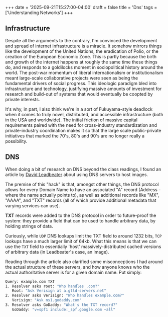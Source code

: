 +++
date = '2025-09-21T15:27:00-04:00'
draft = false
title = 'Dns'
tags = ['Understanding Networks']
+++

## Infrastructure

Despite all the arguments to the contrary, I'm convinced the development and spread of internet infrastructure is a miracle. It somehow mirrors things like the development of the United Nations, the eradication of Polio, or the creation of the European Economic Zone. This is partly because the birth and growth of the internet happens at roughly the same time these things do, and responds to a goldilocks moment in sociopolitical history around the world. The post-war momentum of liberal internationalism or institutionalism meant large-scale collaborative projects were seen as being the fundamental drivers of social progress. This ideologic paradigm bled into infrastructure and technology, justifying massive amounts of investment for research and build-out of systems that would eventually be coopted by private interests.

It's why, in part, I also think we're in a sort of Fukuyama-style deadlock when it comes to truly novel, distributed, and accessible infrastructure (both in the USA and worldwide). The initial friction of massive capital requirements paired with the need for cross-industry standardization and private-industry coordination makes it so that the large scale public-private initiatives that marked the 70's, 80's and 90's are no longer really a possibility.

## DNS

When doing a bit of research on DNS beyond the class readings, I found an article by [David Leadbeater](https://dgl.cx/2025/09/images-over-dns) about using DNS servers to host images. 

The premise of this "hack" is that, amongst other things, the DNS protocol allows for every Domain Name to have an associated "A" record (Address - where the name actually points to), as well as additional records like "MX", "AAAA", and "TXT" records (all of which provide additional metadata that varying services can use). 

**TXT** records were added to the DNS protocol in order to future-proof the system: they provide a field that can be used to handle arbitrary data, by holding strings of data. 

Curiously, while `UDP` DNS lookups limit the TXT field to around 1232 bits, `TCP` lookups have a much larger limit of 64kb. What this means is that we can use the `TXT` field to essentially 'host' massively-distributed cached versions of arbitrary data (in Leadbeater's case, an image). 

Reading through the article also clarified some misconceptions I had around the actual structure of these servers, and how anyone knows who the actual authoritative server is for a given domain name. Put simply:

```bash
Query: example.com TXT
1. Resolver asks root: "Who handles .com?"
   Root: "Ask Verisign at a.gtld-servers.net"
2. Resolver asks Verisign: "Who handles example.com?"
   Verisign: "Ask ns1.godaddy.com" 
3. Resolver asks GoDaddy: "What's the TXT record?"
   GoDaddy: "v=spf1 include:_spf.google.com ~all"
```